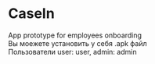 # CaseIn
App prototype for employees onboarding <br>
Вы моежете установить у себя .apk файл <br>
Пользователи user: user, admin: admin
